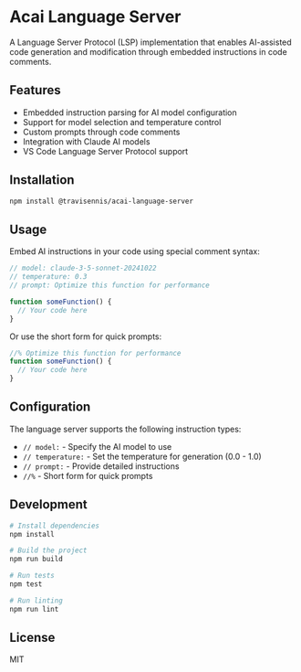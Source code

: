 # Acai Language Server

A Language Server Protocol (LSP) implementation that enables AI-assisted code generation and modification through embedded instructions in code comments.

## Features

- Embedded instruction parsing for AI model configuration
- Support for model selection and temperature control
- Custom prompts through code comments
- Integration with Claude AI models
- VS Code Language Server Protocol support

## Installation

```bash
npm install @travisennis/acai-language-server
```

## Usage

Embed AI instructions in your code using special comment syntax:

```typescript
// model: claude-3-5-sonnet-20241022
// temperature: 0.3
// prompt: Optimize this function for performance

function someFunction() {
  // Your code here
}
```

Or use the short form for quick prompts:

```typescript
//% Optimize this function for performance
function someFunction() {
  // Your code here
}
```

## Configuration

The language server supports the following instruction types:
- `// model:` - Specify the AI model to use
- `// temperature:` - Set the temperature for generation (0.0 - 1.0)
- `// prompt:` - Provide detailed instructions
- `//%` - Short form for quick prompts

## Development

```bash
# Install dependencies
npm install

# Build the project
npm run build

# Run tests
npm test

# Run linting
npm run lint
```

## License

MIT
